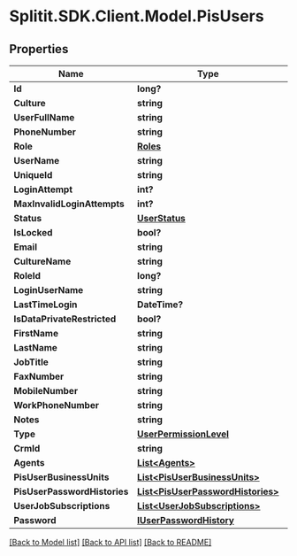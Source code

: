 # Splitit.SDK.Client.Model.PisUsers
## Properties

Name | Type | Description | Notes
------------ | ------------- | ------------- | -------------
**Id** | **long?** |  | 
**Culture** | **string** |  | [optional] 
**UserFullName** | **string** |  | [optional] 
**PhoneNumber** | **string** |  | [optional] 
**Role** | [**Roles**](Roles.md) |  | [optional] 
**UserName** | **string** |  | [optional] 
**UniqueId** | **string** |  | [optional] 
**LoginAttempt** | **int?** |  | 
**MaxInvalidLoginAttempts** | **int?** |  | 
**Status** | [**UserStatus**](UserStatus.md) |  | 
**IsLocked** | **bool?** |  | 
**Email** | **string** |  | [optional] 
**CultureName** | **string** |  | [optional] 
**RoleId** | **long?** |  | 
**LoginUserName** | **string** |  | [optional] 
**LastTimeLogin** | **DateTime?** |  | 
**IsDataPrivateRestricted** | **bool?** |  | 
**FirstName** | **string** |  | [optional] 
**LastName** | **string** |  | [optional] 
**JobTitle** | **string** |  | [optional] 
**FaxNumber** | **string** |  | [optional] 
**MobileNumber** | **string** |  | [optional] 
**WorkPhoneNumber** | **string** |  | [optional] 
**Notes** | **string** |  | [optional] 
**Type** | [**UserPermissionLevel**](UserPermissionLevel.md) |  | 
**CrmId** | **string** |  | [optional] 
**Agents** | [**List&lt;Agents&gt;**](Agents.md) |  | [optional] 
**PisUserBusinessUnits** | [**List&lt;PisUserBusinessUnits&gt;**](PisUserBusinessUnits.md) |  | [optional] 
**PisUserPasswordHistories** | [**List&lt;PisUserPasswordHistories&gt;**](PisUserPasswordHistories.md) |  | [optional] 
**UserJobSubscriptions** | [**List&lt;UserJobSubscriptions&gt;**](UserJobSubscriptions.md) |  | [optional] 
**Password** | [**IUserPasswordHistory**](IUserPasswordHistory.md) |  | [optional] 

[[Back to Model list]](../README.md#documentation-for-models) [[Back to API list]](../README.md#documentation-for-api-endpoints) [[Back to README]](../README.md)


